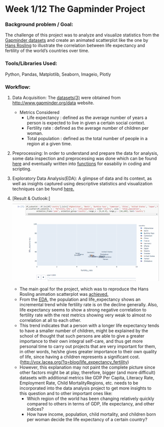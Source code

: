 # Week 1/12 The Gapminder Project
   
### Background problem / Goal:
The challenge of this project was to analyze and visualize statistics from the [Gapminder datasets](https://github.com/pbamoo/Data-Science-Bootcamp-Projects/tree/main/Week1_Visual_Data_Analysis/Data) and create an animated scatterplot like the one by [Hans Rosling](https://www.youtube.com/watch?v=jbkSRLYSojo) to illustrate the correlation between life expectancy and fertility of the world’s countries over time.

### Tools/Libraries Used: 
Python, Pandas, Matplotlib, Seaborn, Imageio, Plotly 

### Workflow:
1. Data Acquisition: 
The [datasets(3)](https://github.com/pbamoo/Data-Science-Bootcamp-Projects/tree/main/Week1_Visual_Data_Analysis/Data) were obtained from http://www.gapminder.org/data website. 
   * Metrics Considered
      - Life expectancy : defined as the average number of years a person is expected to live in given a certain social context. 
      - Fertility rate : defined as the average number of children per woman.
      - Total population : defined as the total number of people in a region at a given time.

2. Preprocessing:
In order to understand and prepare the data for analysis, some data inspection and preprocessing was done which can be found [here](https://github.com/pbamoo/Data-Science-Bootcamp-Projects/blob/main/Week1_Visual_Data_Analysis/Code/1_utils.ipynb) and eventually written into [functions](https://github.com/pbamoo/Data-Science-Bootcamp-Projects/blob/main/Week1_Visual_Data_Analysis/Code/utils.ipynb) for easabiliy in coding and scripting.

3. Exploratory Data Analysis(EDA):
A glimpse of data and its context, as well as insights captured using descriptive statistics and visualization techniques can be found [here.](https://github.com/pbamoo/Data-Science-Bootcamp-Projects/blob/main/Week1_Visual_Data_Analysis/Code/3_EDA.ipynb)

4. [Result & Outlook:]
![Animated Scatter Plot](https://github.com/pbamoo/Data-Science-Bootcamp-Projects/blob/main/Week1_Visual_Data_Analysis/Images/4_EDA_px3.gif)

   * The main goal for the project, which was to reproduce the Hans Rosling animation scatterplot was [achieved.](https://github.com/pbamoo/Data-Science-Bootcamp-Projects/tree/main/Week1_Visual_Data_Analysis/Images) 
   * From the [EDA](https://github.com/pbamoo/Data-Science-Bootcamp-Projects/blob/main/Week1_Visual_Data_Analysis/Code/3_EDA.ipynb), the population and life_expectancy shows an incremental trend while fertility rate is on the decline generally. Also, life expectancy seems to show a strong negative correlation to fertility rate with the rest metrics showing very weak to almost no correlation at all to each other.
   * This trend indicates that a person with a longer life expectancy tends to have a smaller number of children, might be explained by the school of thought that such persons are able to give a greater importance to their own integral self-care, and thus get more personal time to carry out projects that are very important for them, in other words, he/she gives greater importance to their own quality of life, since having a children represents a significant cost.(http://vox.lacea.org/?q=blog/life_expectancy_fertility)
   * However, this explanation may not paint the complete picture since other factors might be at play, therefore, bigger (and more difficult) datasets with additional metrics like GDP Per Capita, Literacy Rate, Employment Rate, Child MortalityRegions, etc. needs to be incorporated into the data analysis project to get more insights to this question and to other important ones like:
      - Which region of the world has been changing relatively quickly compared to others in terms of GDP, life expectancy, and other indices?
      - How have income, population, child mortality, and children born per woman decide the life expectancy of a certain country?
